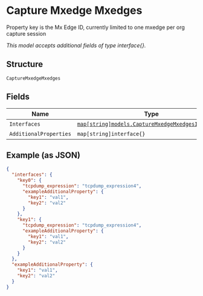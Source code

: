 
# Capture Mxedge Mxedges

Property key is the Mx Edge ID, currently limited to one mxedge per org capture session

*This model accepts additional fields of type interface{}.*

## Structure

`CaptureMxedgeMxedges`

## Fields

| Name | Type | Tags | Description |
|  --- | --- | --- | --- |
| `Interfaces` | [`map[string]models.CaptureMxedgeMxedgesInterfaces`](../../doc/models/capture-mxedge-mxedges-interfaces.md) | Optional | - |
| `AdditionalProperties` | `map[string]interface{}` | Optional | - |

## Example (as JSON)

```json
{
  "interfaces": {
    "key0": {
      "tcpdump_expression": "tcpdump_expression4",
      "exampleAdditionalProperty": {
        "key1": "val1",
        "key2": "val2"
      }
    },
    "key1": {
      "tcpdump_expression": "tcpdump_expression4",
      "exampleAdditionalProperty": {
        "key1": "val1",
        "key2": "val2"
      }
    }
  },
  "exampleAdditionalProperty": {
    "key1": "val1",
    "key2": "val2"
  }
}
```

